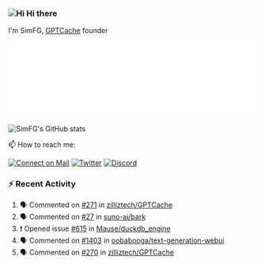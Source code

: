 ### <img src='https://qpluspicture.oss-cn-beijing.aliyuncs.com/6LjjQA/Hi.gif' alt='Hi' width="24"/> Hi there

I'm SimFG, [GPTCache](https://github.com/zilliztech/GPTCache) founder

![Metrics 👋](/metrics.plugin.followup.user.svg)

![SimFG's GitHub stats](https://github-readme-stats.vercel.app/api?username=SimFG&show_icons=true&theme=radical&count_private=true)

📫 How to reach me:

[![Connect on Mail](https://img.shields.io/badge/Ask%20me-anything-1abc9c.svg)](mailto:1142838399@qq.com)
[![Twitter](https://img.shields.io/twitter/follow/FogSim?style=social)](https://twitter.com/FogSim)
[![Discord](https://img.shields.io/discord/1092648432495251507?label=Discord&logo=discord)](https://discord.gg/Q8C6WEjSWV)

### :zap: Recent Activity

<!--START_SECTION:activity-->
1. 🗣 Commented on [#271](https://github.com/zilliztech/GPTCache/issues/271) in [zilliztech/GPTCache](https://github.com/zilliztech/GPTCache)
2. 🗣 Commented on [#27](https://github.com/suno-ai/bark/issues/27) in [suno-ai/bark](https://github.com/suno-ai/bark)
3. ❗️ Opened issue [#615](https://github.com/Mause/duckdb_engine/issues/615) in [Mause/duckdb_engine](https://github.com/Mause/duckdb_engine)
4. 🗣 Commented on [#1403](https://github.com/oobabooga/text-generation-webui/issues/1403) in [oobabooga/text-generation-webui](https://github.com/oobabooga/text-generation-webui)
5. 🗣 Commented on [#270](https://github.com/zilliztech/GPTCache/issues/270) in [zilliztech/GPTCache](https://github.com/zilliztech/GPTCache)
<!--END_SECTION:activity-->


